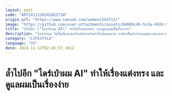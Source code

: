 ```yaml
---
layout: post
code: "ART2411120241GEZ72W"
origin_url: "https://www.sanook.com/women/254713/"
image: "https://github.com/user-attachments/assets/04889c4b-5cda-492d-97b8-c351e3653528"
title: "ล้ำไปอีก \"ไดร์เป่าผม AI\" ทำให้เรื่องแต่งทรง และดูแลผมเป็นเรื่องง่าย"
description: "ไดร์เป่าผม ไม่ใช่เพียงแค่เครื่องมือสำหรับทำให้เส้นผมแห้ง แต่ยังเป็นตัวกำหนดสุขภาพและความสวยงามของเส้นผม"
category: "LIFESTYLE"
language: "th"
date: 2024-11-12T02:45:57.301Z
---
```


# ล้ำไปอีก "ไดร์เป่าผม AI" ทำให้เรื่องแต่งทรง และดูแลผมเป็นเรื่องง่าย